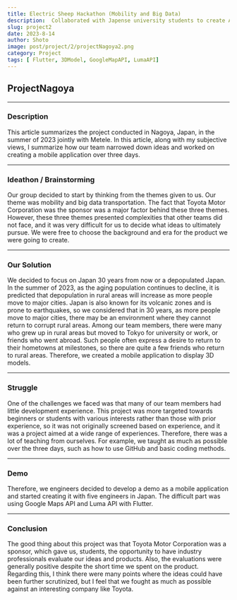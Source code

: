 ```yaml
---
title: Electric Sheep Hackathon (Mobility and Big Data)
description:  Collaborated with Japense university students to create AR App with Flutter that Toyota sponsors. Utilize Luma API and Google Map API for 3D models and map feature
slug: project2
date: 2023-8-14
author: Shoto
image: post/project/2/projectNagoya2.png
category: Project
tags: [ Flutter, 3DModel, GoogleMapAPI, LumaAPI]
---
```


## ProjectNagoya

---

### Description

This article summarizes the project conducted in Nagoya, Japan, in the summer of 2023 jointly with Metele. In this article, along with my subjective views, I summarize how our team narrowed down ideas and worked on creating a mobile application over three days.

---

### Ideathon / Brainstorming

Our group decided to start by thinking from the themes given to us. Our theme was mobility and big data transportation. The fact that Toyota Motor Corporation was the sponsor was a major factor behind these three themes. However, these three themes presented complexities that other teams did not face, and it was very difficult for us to decide what ideas to ultimately pursue. We were free to choose the background and era for the product we were going to create.

---

### Our Solution

We decided to focus on Japan 30 years from now or a depopulated Japan. In the summer of 2023, as the aging population continues to decline, it is predicted that depopulation in rural areas will increase as more people move to major cities. Japan is also known for its volcanic zones and is prone to earthquakes, so we considered that in 30 years, as more people move to major cities, there may be an environment where they cannot return to corrupt rural areas. Among our team members, there were many who grew up in rural areas but moved to Tokyo for university or work, or friends who went abroad. Such people often express a desire to return to their hometowns at milestones, so there are quite a few friends who return to rural areas. Therefore, we created a mobile application to display 3D models.

---

### Struggle

One of the challenges we faced was that many of our team members had little development experience. This project was more targeted towards beginners or students with various interests rather than those with prior experience, so it was not originally screened based on experience, and it was a project aimed at a wide range of experiences. Therefore, there was a lot of teaching from ourselves. For example, we taught as much as possible over the three days, such as how to use GitHub and basic coding methods.

---

### Demo

Therefore, we engineers decided to develop a demo as a mobile application and started creating it with five engineers in Japan. The difficult part was using Google Maps API and Luma API with Flutter.

---

### Conclusion

The good thing about this project was that Toyota Motor Corporation was a sponsor, which gave us, students, the opportunity to have industry professionals evaluate our ideas and products. Also, the evaluations were generally positive despite the short time we spent on the product. Regarding this, I think there were many points where the ideas could have been further scrutinized, but I feel that we fought as much as possible against an interesting company like Toyota.
